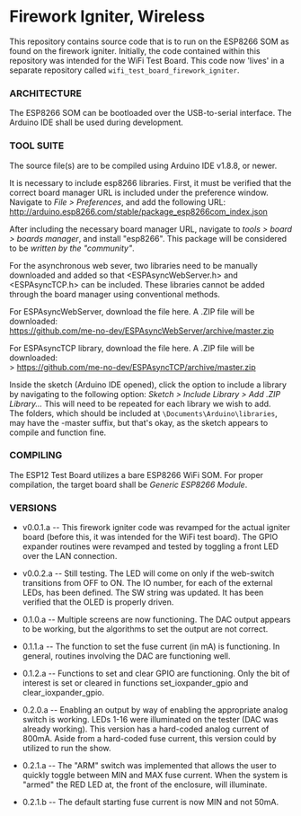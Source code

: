 # Firework Igniter, Wireless 

This repository contains source code that is to run on the ESP8266 SOM as found on the firework igniter.  Initially, the code contained within this repository was intended for the WiFi Test Board.  This code now 'lives' in a separate repository called `wifi_test_board_firework_igniter`.  

### ARCHITECTURE ###
The ESP8266 SOM can be bootloaded over the USB-to-serial interface. The Arduino IDE shall be used during development.   

### TOOL SUITE ###

The source file(s) are to be compiled using Arduino IDE v1.8.8, or newer.    

It is necessary to include esp8266 libraries. First, it must be verified that the correct board manager URL is included under the preference window.  Navigate to *File > Preferences*, and add the following URL: http://arduino.esp8266.com/stable/package_esp8266com_index.json

After including the necessary board manager URL, navigate to *tools > board > boards manager*, and install "esp8266".  This package will be considered to be *written by the "community"*.

For the asynchronous web sever, two libraries need to be manually downloaded and added so that <ESPAsyncWebServer.h> and <ESPAsyncTCP.h> can be included.  These libraries cannot be added through the board manager using conventional methods.

For ESPAsyncWebServer, download the file here.  A .ZIP file will be downloaded: <br>
https://github.com/me-no-dev/ESPAsyncWebServer/archive/master.zip <br>


For ESPAsyncTCP library, download the file here. A .ZIP file will be downloaded: <br>>
https://github.com/me-no-dev/ESPAsyncTCP/archive/master.zip <br>

Inside the sketch (Arduino IDE opened), click the option to include a library by navigating to the following option: *Sketch > Include Library > Add .ZIP Library...*  This will need to be repeated for each library we wish to add.  
The folders, which should be included at `\Documents\Arduino\libraries`, may have the -master suffix, but that's okay, as the sketch appears to compile and function fine.


### COMPILING ###
The ESP12 Test Board utilizes a bare ESP8266 WiFi SOM.  For proper compilation, the target board shall be  *Generic ESP8266 Module*.  

### VERSIONS ###
* v0.0.1.a -- This firework igniter code was revamped for the actual igniter board (before this, it was intended for the WiFi test board).   The GPIO expander routines were revamped and tested by toggling a front LED over the LAN connection.   

* v0.0.2.a -- Still testing.  The LED will come on only if the web-switch transitions from OFF to ON. The IO number, for each of the external LEDs, has been defined.  The SW string was updated. It has been verified that the OLED is properly driven.   

* 0.1.0.a -- Multiple screens are now functioning.  The DAC output appears to be working, but the algorithms to set the output are not correct.   

* 0.1.1.a -- The function to set the fuse current (in mA) is functioning.  In general, routines involving the DAC are functioning well.  

* 0.1.2.a -- Functions to set and clear GPIO are functioning.  Only the bit of interest is set or cleared in functions set_ioxpander_gpio and clear_ioxpander_gpio. 

* 0.2.0.a -- Enabling an output by way of enabling the appropriate analog switch is working.  LEDs 1-16 were illuminated on the tester (DAC was already working).  This version has a hard-coded analog current of 800mA. Aside from a hard-coded fuse current, this version could by utilized to run the show.  

* 0.2.1.a -- The "ARM" switch was implemented that allows the user to quickly toggle between MIN and MAX fuse current.  When the system is "armed" the RED LED at, the front of the enclosure, will illuminate. 

* 0.2.1.b -- The default starting fuse current is now MIN and not 50mA.
